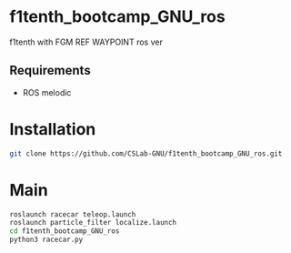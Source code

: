 # f1tenth_bootcamp_GNU_ros
 f1tenth with FGM REF WAYPOINT ros ver
## Requirements
* ROS melodic

# Installation
```bash
git clone https://github.com/CSLab-GNU/f1tenth_bootcamp_GNU_ros.git
```
# Main
```bash
roslaunch racecar teleop.launch​
roslaunch particle_filter localize.launch
cd f1tenth_bootcamp_GNU_ros
python3 racecar.py
```
